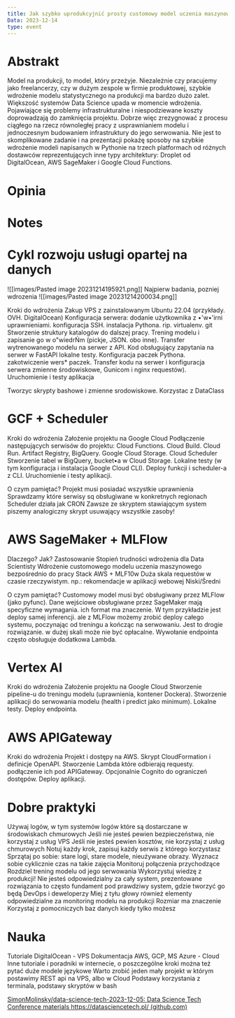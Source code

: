 ```yaml
---
title: Jak szybko uprodukcyjnić prosty customowy model uczenia maszynowego na własnym serwerze Google Cloud Functions albo AWS SageMaker
Data: 2023-12-14
type: event
---
```

# Abstrakt
Model na produkcji, to model, który przeżyje. Niezależnie czy pracujemy jako freelancerzy, czy w dużym zespole w firmie produktowej, szybkie wdrożenie modelu statystycznego na produkcji ma bardzo dużo zalet. Większość systemów Data Science upada w momencie wdrożenia. Pojawiające się problemy infrastrukturalne i niespodziewane koszty doprowadzają do zamknięcia projektu. Dobrze więc zrezygnować z procesu ciągłego na rzecz równoległej pracy z usprawnianiem modelu i jednoczesnym budowaniem infrastruktury do jego serwowania. Nie jest to skomplikowane zadanie i na prezentacji pokażę sposoby na szybkie wdrożenie modeli napisanych w Pythonie na trzech platformach od różnych dostawców reprezentujących inne typy architektury: Droplet od DigitalOcean, AWS SageMaker i Google Cloud Functions.
# Opinia

# Notes
# Cykl rozwoju usługi opartej na danych

![[images/Pasted image 20231214195921.png]]
Najpierw badania, pozniej wdrozenia
![[images/Pasted image 20231214200034.png]]


Kroki do wdrożenia
Zakup VPS z zainstalowanym Ubuntu 22.04 (przykłady. OVH. DigitalOcean)
Konfiguracja serwera: dodanie użytkownika z •'w•'irni uprawnieniami. konfiguracja SSH. instalacja Pythona. rip. virtualenv. git
Stworzenie struktury katalogów do dalszej pracy.
Trening modelu i zapisanie go w o"wiedrŃm (pickje, JSON. obo inne). Transfer wytrenowanego modelu na serwer z API.
Kod obsługujący zapytania na serwer w FastAPl lokalne testy. Konfiguracja paczek Pythona. zakotwiczenie wers* paczek.
Transfer kodu na serwer i konfiguracja serwera zmienne środowiskowe, Gunicom i nginx requestów).
Uruchomienie i testy aplikacja

Tworzyc skrypty bashowe i zmienne srodowiskowe. Korzystac z DataClass

# GCF + Scheduler
Kroki do wdrożenia
Założenie projektu na Google Cloud
Podłączenie następujących serwisów do projektu: Cloud Functions. Cloud Build. Cloud Run. Artifact Registry, BigQuery.
Google Cloud Storage. Cloud Scheduler
Stworzenie tabel w BigQuery, bucket•a w Cloud Storage.
Lokalne testy (w tym konfiguracja i instalacja Google Cloud CLI).
Deploy funkcji i scheduler-a z CLI.
Uruchomienie i testy aplikacji.

O czym pamiętać?
Projekt musi posiadać wszystkie uprawnienia
Sprawdzamy które serwisy sq obsługiwane w konkretnych regionach
Scheduler działa jak CRON
Zawsze ze skryptem stawiajqcym system piszemy analogiczny skrypt usuwający wszystkie zasoby!

# AWS SageMaker + MLFlow

Dlaczego?
Jak?
Zastosowanie
Stopień trudności wdrożenia
dla Data Scientisty
Wdrożenie customowego modelu uczenia maszynowego bezpośrednio do pracy
Stack AWS + MLF10w
Duża skala requestów w czasie rzeczywistym. np.: rekomendacje w aplikacji webowej
Niski/Średni

O czym pamiętać?
Customowy model musi być obsługiwany przez MLFIow (jako pyfunc).
Dane wejściowe obsługiwane przez SageMaker mają specyficzne wymagania. ich format ma znaczenie.
W tym przykładzie jest deploy samej inferencji. ale z MLFlow możemy zrobić deploy całego systemu, poczynając od treningu a
kończąc na serwowaniu.
Jest to drogie rozwiązanie. w dużej skali może nie być opłacalne.
Wywołanie endpointa często obsługuje dodatkowa Lambda.

# Vertex AI
Kroki do wdrożenia
Założenie projektu na Google Cloud
Stworzenie pipeline-u do treningu modelu (uprawnienia, kontener Dockera).
Stworzenie aplikacji do serwowania modelu (health i predict jako minimum).
Lokalne testy.
Deploy endpointa.

# AWS APIGateway
Kroki do wdrożenia
Projekt i dostępy na AWS.
Skrypt CloudFormation i definicje OpenAPl.
Stworzenie Lambda które odbierajq requesty. podłączenie ich pod APIGateway.
Opcjonalnie Cognito do ograniczeń dostępów.
Deploy aplikacji.

# Dobre praktyki
Używaj logów, w tym systemów logów które są dostarczane w środowiskach chmurowych
Jeśli nie jesteś pewien bezpieczeństwa, nie korzystaj z usług VPS
Jeśli nie jesteś pewien kosztów, nie korzystaj z usług chmurowych
Notuj każdy krok, zapisuj każdy serwis z którego korzystasz
Sprzątaj po sobie: stare logi, stare modele, nieużywane obrazy. Wyznacz sobie cyklicznie czas na takie zajęcia
Monitoruj połączenia przychodzące
Rozdziel trening modelu od jego serwowania
Wykorzystuj wiedzę z produkcji!
Nie jesteś odpowiedzialny za cały system, prezentowane rozwiązania to często fundament pod prawdziwy system, gdzie tworzyć go będą DevOps i deweloperzy
Miej z tyłu głowy również elementy odpowiedzialne za monitoring modelu na produkcji
Rozmiar ma znaczenie
Korzystaj z pomocniczych baz danych kiedy tylko możesz

# Nauka
Tutoriale DigitalOcean - VPS
Dokumentacja AWS, GCP, MS Azure - Cloud
Inne tutoriale i poradniki w internecie, o poszczególne kroki można też pytać duże
modele językowe
Warto zrobić jeden mały projekt w którym postawimy REST api na VPS, albo w Cloud
Podstawy korzystania z terminala, podstawy skryptów w bash

[SimonMolinsky/data-science-tech-2023-12-05: Data Science Tech Conference materials https://datasciencetech.pl/ (github.com)](https://github.com/SimonMolinsky/data-science-tech-2023-12-05)

